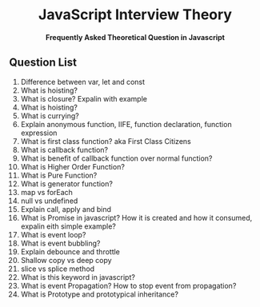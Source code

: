 <h1 align="center">JavaScript Interview Theory</h1>
<h4 align="center">Frequently Asked Theoretical Question in Javascript</h4>

## Question List
<ol>
  <li>Difference between var, let and const</li>
  <li>What is hoisting?</li>
  <li>What is closure? Expalin with example</li>
  <li>What is hoisting?</li>
  <li>What is currying?</li>
  <li>Explain anonymous function, IIFE, function declaration, function expression</li>
  <li>What is first class function? aka First Class Citizens</li>
  <li>What is callback function?</li>
  <li>What is benefit of callback function over normal function?</li>
  <li>What is Higher Order Function?</li>
  <li>What is Pure Function?</li>
  <li>What is generator function?</li>
  <li>map vs forEach</li>
  <li>null vs undefined</li>
  <li>Explain call, apply and bind</li>
  <li>What is Promise in javascript? How it is created and how it consumed, expalin eith simple example?</li>
  <li>What is event loop?</li>
  <li>What is event bubbling?</li>
  <li>Explain debounce and throttle</li>
  <li>Shallow copy vs deep copy</li>
  <li>slice vs splice method</li>
  <li>What is this keyword in javascript?</li>
  <li>What is event Propagation? How to stop event from propagation?</li>
  <li>What is Prototype and prototypical inheritance?</li>
</ol>
